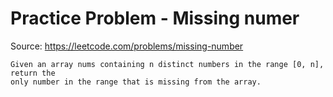 # Practice Problem - Missing numer

Source: https://leetcode.com/problems/missing-number

```text
Given an array nums containing n distinct numbers in the range [0, n], return the
only number in the range that is missing from the array.
```
